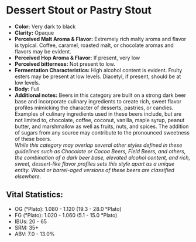# Dessert Stout or Pastry Stout

- **Color:** Very dark to black
- **Clarity:** Opaque
- **Perceived Malt Aroma & Flavor:** Extremely rich malty aroma and flavor is typical. Coffee, caramel, roasted malt, or chocolate aromas and flavors may be evident.
- **Perceived Hop Aroma & Flavor:** If present, very low
- **Perceived bitterness:** Not present to low.
- **Fermentation Characteristics:** High alcohol content is evident. Fruity esters may be present at low levels. Diacetyl, if present, should be at low levels.
- **Body:** Full
- **Additional notes:** Beers in this category are built on a strong dark beer base and incorporate culinary ingredients to create rich, sweet flavor profiles mimicking the character of desserts, pastries, or candies. Examples of culinary ingredients used in these beers include, but are not limited to, chocolate, coffee, coconut, vanilla, maple syrup, peanut butter, and marshmallow as well as fruits, nuts, and spices. The addition of sugars from any source may contribute to the pronounced sweetness of these beers. <br/>
_While this category may overlap several other styles defined in these guidelines such as Chocolate or Cocoa Beers, Field Beers, and others, the combination of a dark beer base, elevated alcohol content, and rich, sweet, dessert-like flavor profiles sets this style apart as a unique entity. Wood or barrel-aged versions of these beers are classified elsewhere._

## Vital Statistics:

- OG (°Plato): 1.080 - 1.120 (19.3 - 28.0 °Plato) 
- FG (°Plato): 1.020 - 1.060 (5.1 - 15.0 °Plato)
- IBUs: 20 - 65
- SRM: 35+
- ABV: 7.0 - 13.0%
